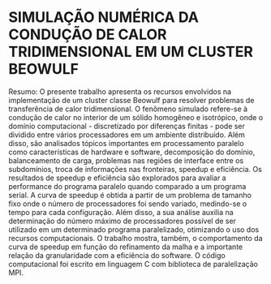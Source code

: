 SIMULAÇÃO NUMÉRICA DA CONDUÇÃO DE CALOR TRIDIMENSIONAL EM UM CLUSTER BEOWULF
===

Resumo: O presente trabalho apresenta os recursos envolvidos na implementação de um cluster classe Beowulf para resolver problemas de transferência de calor tridimensional. O fenômeno simulado refere-se à condução de calor no interior de um sólido homogêneo e isotrópico, onde o domínio computacional - discretizado por diferenças finitas - pode ser dividido entre vários processadores em um ambiente distribuído. Além disso, são analisados tópicos importantes em processamento paralelo como características de hardware e software, decomposição do domínio, balanceamento de carga, problemas nas regiões de interface entre os subdomínios, troca de informações nas fronteiras, speedup e eficiência. Os resultados de speedup e eficiência são explorados para avaliar a performance do programa paralelo quando comparado a um programa serial. A curva de speedup é obtida a partir de um problema de tamanho fixo onde o número de processadores foi sendo variado, medindo-se o tempo para cada configuração. Além disso, a sua análise auxilia na determinação do número máximo de processadores possível de ser utilizado em um determinado programa paralelizado, otimizando o uso dos recursos computacionais. O trabalho mostra, também, o comportamento da curva de speedup em função do refinamento da malha e a importante relação da granularidade com a eficiência do software. O código computacional foi escrito em linguagem C com biblioteca de paralelização MPI.
